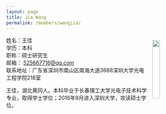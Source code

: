 ```yaml
---
layout: page
title: Jia Wang
permalink: /members/wangjia/
---
```


<a href="{{ site.baseurl }}/members/wangjia/">
<img src="{{ site.baseurl }}/images/wangjia-92x128.jpg" style="width: 20%; float: right; margin: 10px" />
</a>

姓名：王佳<br/>
学历：本科<br/>
职称：硕士研究生<br/>
邮箱： 525667716@qq.com<br/>
联系地址：广东省深圳市南山区南海大道3688深圳大学光电工程学院218室

王佳，湖北黄冈人。本科毕业于长春理工大学光电子技术科学专业，取得学士学位；2016年9月进入深圳大学，攻读硕士学位。
